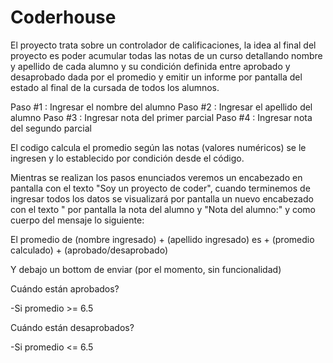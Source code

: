 # Coderhouse

El proyecto trata sobre un controlador de calificaciones, la idea al final del proyecto es poder acumular todas las notas de un curso detallando nombre y apellido de cada alumno y su condición definida entre aprobado y desaprobado dada por el promedio y emitir un informe por pantalla del estado al final de la cursada de todos los alumnos.



Paso #1 : Ingresar el nombre del alumno
Paso #2 : Ingresar el apellido del alumno
Paso #3 : Ingresar nota del primer parcial
Paso #4 : Ingresar nota del segundo parcial

El codigo calcula el promedio según las notas (valores numéricos) se le ingresen y lo establecido por condición desde el código.

Mientras se realizan los pasos enunciados veremos un encabezado en pantalla con el texto "Soy un proyecto de coder", cuando terminemos de ingresar todos los datos se visualizará por pantalla un nuevo encabezado con el texto " por pantalla la nota del alumno y "Nota del alumno:" y como cuerpo del mensaje lo siguiente:

El promedio de (nombre ingresado) + (apellido ingresado) es + (promedio calculado) + (aprobado/desaprobado)

Y debajo un bottom de enviar (por el momento, sin funcionalidad)

Cuándo están aprobados?

-Si promedio >= 6.5

Cuándo están desaprobados?

-Si promedio <= 6.5
